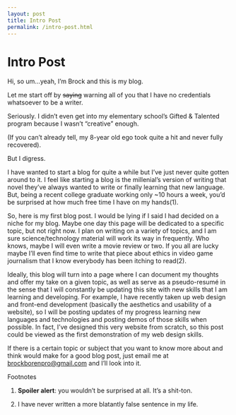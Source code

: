 ```yaml
---
layout: post
title: Intro Post
permalink: /intro-post.html
---
```


# Intro Post

Hi, so um…yeah, I’m Brock and this is my blog.﻿


Let me start off by ~~saying~~ warning all of you that I have no credentials whatsoever to be a writer.

Seriously. I didn’t even get into my elementary school’s Gifted & Talented program because I wasn’t “creative” enough.

(If you can’t already tell, my 8-year old ego took quite a hit and never fully recovered). 



But I digress. 



I have wanted to start a blog for quite a while but I’ve just never quite gotten around to it. I feel like starting a blog is the millenial’s version of writing that novel they’ve always wanted to write or finally learning that new language. But, being a recent college graduate working only ~10 hours a week, you’d be surprised at how much free time I have on my hands(1).



So, here is my first blog post. I would be lying if I said I had decided on a niche for my blog. Maybe one day this page will be dedicated to a specific topic, but not right now. I plan on writing on a variety of topics, and I am sure science/technology material will work its way in frequently. Who knows, maybe I will even write a movie review or two. If you all are lucky maybe I’ll even find time to write that piece about ethics in video game journalism that I know everybody has been itching to read(2).





Ideally, this blog will turn into a page where I can document my thoughts and offer my take on a given topic, as well as serve as a pseudo-resumé in the sense that I will constantly be updating this site with new skills that I am learning and developing. For example, I have recently taken up web design and front-end development (basically the aesthetics and usability of a website), so I will be posting updates of my progress learning new languages and technologies and posting demos of those skills when possible. In fact, I’ve designed this very website from scratch, so this post could be viewed as the first demonstration of my web design skills. 



If there is a certain topic or subject that you want to know more about and think would make for a good blog post, just email me at brockborenpro@gmail.com and I’ll look into it.



﻿Footnotes﻿
1. **Spoiler alert**: you wouldn’t be surprised at all. It’s a shit-ton.

2. I have never written a more blatantly false sentence in my life.